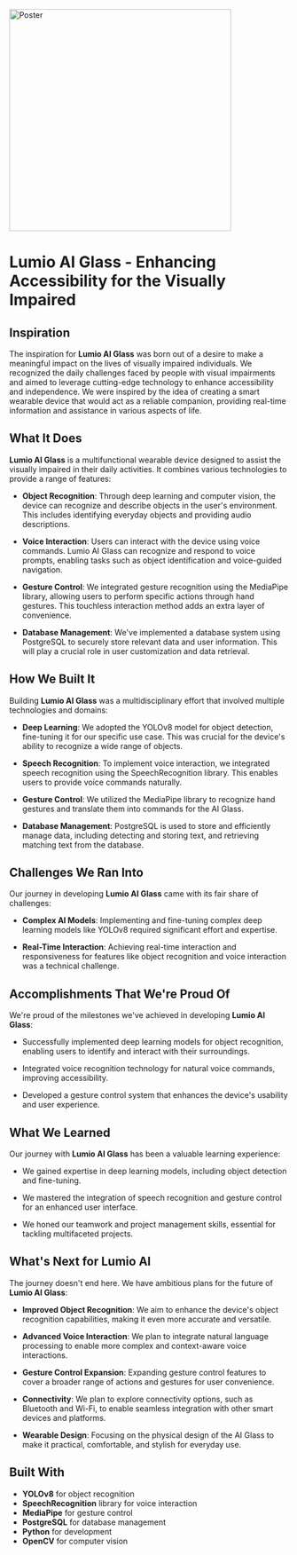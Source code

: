 <img src="https://i.postimg.cc/prSMmXy4/lumio-ai.png" alt="Poster" width="400"/>

# Lumio AI Glass - Enhancing Accessibility for the Visually Impaired

## Inspiration
The inspiration for **Lumio AI Glass** was born out of a desire to make a meaningful impact on the lives of visually impaired individuals. We recognized the daily challenges faced by people with visual impairments and aimed to leverage cutting-edge technology to enhance accessibility and independence. We were inspired by the idea of creating a smart wearable device that would act as a reliable companion, providing real-time information and assistance in various aspects of life.

## What It Does
**Lumio AI Glass** is a multifunctional wearable device designed to assist the visually impaired in their daily activities. It combines various technologies to provide a range of features:

- **Object Recognition**: Through deep learning and computer vision, the device can recognize and describe objects in the user's environment. This includes identifying everyday objects and providing audio descriptions.
  
- **Voice Interaction**: Users can interact with the device using voice commands. Lumio AI Glass can recognize and respond to voice prompts, enabling tasks such as object identification and voice-guided navigation.

- **Gesture Control**: We integrated gesture recognition using the MediaPipe library, allowing users to perform specific actions through hand gestures. This touchless interaction method adds an extra layer of convenience.

- **Database Management**: We've implemented a database system using PostgreSQL to securely store relevant data and user information. This will play a crucial role in user customization and data retrieval.

## How We Built It
Building **Lumio AI Glass** was a multidisciplinary effort that involved multiple technologies and domains:

- **Deep Learning**: We adopted the YOLOv8 model for object detection, fine-tuning it for our specific use case. This was crucial for the device's ability to recognize a wide range of objects.

- **Speech Recognition**: To implement voice interaction, we integrated speech recognition using the SpeechRecognition library. This enables users to provide voice commands naturally.

- **Gesture Control**: We utilized the MediaPipe library to recognize hand gestures and translate them into commands for the AI Glass.

- **Database Management**: PostgreSQL is used to store and efficiently manage data, including detecting and storing text, and retrieving matching text from the database.

## Challenges We Ran Into
Our journey in developing **Lumio AI Glass** came with its fair share of challenges:

- **Complex AI Models**: Implementing and fine-tuning complex deep learning models like YOLOv8 required significant effort and expertise.
  
- **Real-Time Interaction**: Achieving real-time interaction and responsiveness for features like object recognition and voice interaction was a technical challenge.

## Accomplishments That We're Proud Of
We're proud of the milestones we've achieved in developing **Lumio AI Glass**:

- Successfully implemented deep learning models for object recognition, enabling users to identify and interact with their surroundings.

- Integrated voice recognition technology for natural voice commands, improving accessibility.

- Developed a gesture control system that enhances the device's usability and user experience.

## What We Learned
Our journey with **Lumio AI Glass** has been a valuable learning experience:

- We gained expertise in deep learning models, including object detection and fine-tuning.

- We mastered the integration of speech recognition and gesture control for an enhanced user interface.

- We honed our teamwork and project management skills, essential for tackling multifaceted projects.

## What's Next for Lumio AI
The journey doesn't end here. We have ambitious plans for the future of **Lumio AI Glass**:

- **Improved Object Recognition**: We aim to enhance the device's object recognition capabilities, making it even more accurate and versatile.

- **Advanced Voice Interaction**: We plan to integrate natural language processing to enable more complex and context-aware voice interactions.

- **Gesture Control Expansion**: Expanding gesture control features to cover a broader range of actions and gestures for user convenience.

- **Connectivity**: We plan to explore connectivity options, such as Bluetooth and Wi-Fi, to enable seamless integration with other smart devices and platforms.

- **Wearable Design**: Focusing on the physical design of the AI Glass to make it practical, comfortable, and stylish for everyday use.

## Built With
- **YOLOv8** for object recognition
- **SpeechRecognition** library for voice interaction
- **MediaPipe** for gesture control
- **PostgreSQL** for database management
- **Python** for development
- **OpenCV** for computer vision
